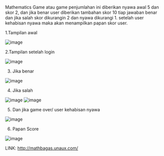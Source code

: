 Mathematics Game atau game penjumlahan ini diberikan nyawa awal 5 dan skor 2, dan jika benar user diberikan tambahan skor 10 tiap jawaban benar 
dan jika salah skor dikurangin 2 dan nyawa dikurangi 1. setelah user kehabisan nyawa maka akan menampilkan papan skor user.

1.Tampilan awal

![image](https://user-images.githubusercontent.com/71216510/117567442-9bee8980-b0e6-11eb-8d37-fe62111d3bc3.png)

2.Tampilan setelah login

![image](https://user-images.githubusercontent.com/71216510/117567530-d3f5cc80-b0e6-11eb-8708-d4b6075b10d7.png)

3. Jika benar

![image](https://user-images.githubusercontent.com/71216510/117567578-ea9c2380-b0e6-11eb-9ac0-8680ed573cc3.png)

4. Jika salah

![image](https://user-images.githubusercontent.com/71216510/117567604-fb4c9980-b0e6-11eb-94ad-8155b8ca515f.png)
![image](https://user-images.githubusercontent.com/71216510/117567613-00114d80-b0e7-11eb-9dd6-7c9a1cd2e8af.png)

5. Dan jika game over/ user kehabisan nyawa

![image](https://user-images.githubusercontent.com/71216510/117567638-20d9a300-b0e7-11eb-8b0d-13bd9480e427.png)

6. Papan Score

![image](https://user-images.githubusercontent.com/71216510/117567644-2d5dfb80-b0e7-11eb-8370-467c782214a8.png)


LINK: http://mathbagas.unaux.com/
